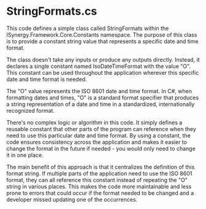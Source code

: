 # StringFormats.cs

This code defines a simple class called StringFormats within the ISynergy.Framework.Core.Constants namespace. The purpose of this class is to provide a constant string value that represents a specific date and time format.

The class doesn't take any inputs or produce any outputs directly. Instead, it declares a single constant named IsoDateTimeFormat with the value "O". This constant can be used throughout the application wherever this specific date and time format is needed.

The "O" value represents the ISO 8601 date and time format. In C#, when formatting dates and times, "O" is a standard format specifier that produces a string representation of a date and time in a standardized, internationally recognized format.

There's no complex logic or algorithm in this code. It simply defines a reusable constant that other parts of the program can reference when they need to use this particular date and time format. By using a constant, the code ensures consistency across the application and makes it easier to change the format in the future if needed - you would only need to change it in one place.

The main benefit of this approach is that it centralizes the definition of this format string. If multiple parts of the application need to use the ISO 8601 format, they can all reference this constant instead of repeating the "O" string in various places. This makes the code more maintainable and less prone to errors that could occur if the format needed to be changed and a developer missed updating one of the occurrences.